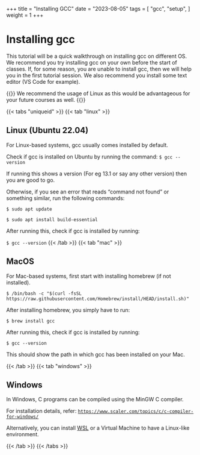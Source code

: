 +++
title = "Installing GCC"
date = "2023-08-05"
tags = [
    "gcc",
    "setup",
]
weight = 1
+++

# Installing gcc

This tutorial will be a quick walkthrough on installing gcc on different OS. We recommend you try installing gcc on your own before the start of classes. If, for some reason, you are unable to install gcc, then we will help you in the first tutorial session. We also recommend you install some text editor (VS Code for example).

{{<hint info>}}
We recommend the usage of Linux as this would be advantageous for your future courses as well.
{{</hint>}}

{{< tabs "uniqueid" >}}
{{< tab "linux" >}}

## Linux (Ubuntu 22.04)

For Linux-based systems, gcc usually comes installed by default.

Check if gcc is installed on Ubuntu by running the command:
`$ gcc --version`

If running this shows a version (For eg 13.1 or say any other version) then you are good to go.

Otherwise, if you see an error that reads “command not found” or something similar, run the following commands:

`$ sudo apt update`

`$ sudo apt install build-essential`

After running this, check if gcc is installed by running:

`$ gcc --version`
{{< /tab >}}
{{< tab "mac" >}} 

## MacOS

For Mac-based systems, first start with installing homebrew (if not installed).

`$ /bin/bash -c "$(curl -fsSL https://raw.githubusercontent.com/Homebrew/install/HEAD/install.sh)"`

After installing homebrew, you simply have to run:

`$ brew install gcc`

After running this, check if gcc is installed by running:

`$ gcc --version`

This should show the path in which gcc has been installed on your Mac.

{{< /tab >}}
{{< tab "windows" >}} 
## Windows

In Windows, C programs can be compiled using the MinGW C compiler.

For installation details, refer:
[`https://www.scaler.com/topics/c/c-compiler-for-windows/`](https://www.scaler.com/topics/c/c-compiler-for-windows/)

Alternatively, you can install [WSL](https://ubuntu.com/tutorials/install-ubuntu-on-wsl2-on-windows-11-with-gui-support#1-overview) or a Virtual Machine to have a Linux-like environment.

{{< /tab >}}
{{< /tabs >}}

